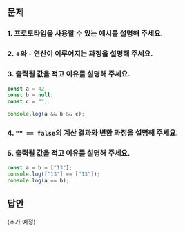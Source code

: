 ## 문제
### 1. 프로토타입을 사용할 수 있는 예시를 설명해 주세요.

### 2. +와 - 연산이 이루어지는 과정을 설명해 주세요.

### 3. 출력될 값을 적고 이유를 설명해 주세요.
```js
const a = 42;
const b = null;
const c = "";

console.log(a && b && c);
```

### 4. `"" == false`의 계산 결과와 변환 과정을 설명해 주세요.

### 5. 출력될 값을 적고 이유를 설명해 주세요.
```js
const a = b = ["13"];
console.log(["13"] == ["13"]);
console.log(a == b);
```

## 답안
(추가 예정)
